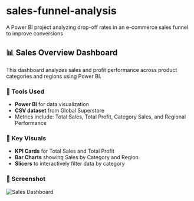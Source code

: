 # sales-funnel-analysis
A Power BI project analyzing drop-off rates in an e-commerce sales funnel to improve conversions
## 📊 Sales Overview Dashboard

This dashboard analyzes sales and profit performance across product categories and regions using Power BI.

### 🔧 Tools Used
- **Power BI** for data visualization
- **CSV dataset** from Global Superstore
- Metrics include: Total Sales, Total Profit, Category Sales, and Regional Performance

### 🧠 Key Visuals
- **KPI Cards** for Total Sales and Total Profit
- **Bar Charts** showing Sales by Category and Region
- **Slicers** to interactively filter data by category

### 📸 Screenshot
![Sales Dashboard](dashboard/dashboard_screenshots/A_Power_BI_dashboard_titled_"Sales_Overview"_is_di.png)
